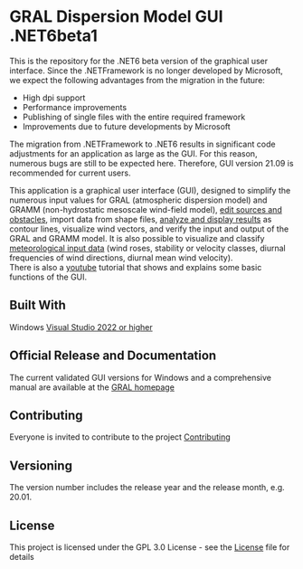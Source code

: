 # GRAL Dispersion Model GUI .NET6beta1<br>
This is the repository for the .NET6 beta version of the graphical user interface. Since the .NETFramework is no longer developed by Microsoft, we expect the following advantages from the migration in the future:
* High dpi support
* Performance improvements
* Publishing of single files with the entire required framework
* Improvements due to future developments by Microsoft<br>

The migration from .NETFramework to .NET6 results in significant code adjustments for an application as large as the GUI. For this reason, numerous bugs are still to be expected here. Therefore, GUI version 21.09 is recommended for current users.<br>

This application is a graphical user interface (GUI), designed to simplify the numerous input values for GRAL (atmospheric dispersion model) and GRAMM (non-hydrostatic mesoscale wind-field model), [edit sources and obstacles](ReadMe/Items.md), import data from shape files, [analyze and display results](ReadMe/Maps.md) as contour lines, visualize wind vectors, and verify the input and output of the GRAL and GRAMM model. It is also possible to visualize and classify [meteorological input data](ReadMe/WindAnalysis.md) (wind roses, stability or velocity classes, diurnal frequencies of wind directions, diurnal mean wind velocity).<br>
There is also a [youtube](https://www.youtube.com/watch?v=vfEVl-j4P5s) tutorial that shows and explains some basic functions of the GUI.<br>

## Built With
Windows [Visual Studio 2022 or higher](https://visualstudio.microsoft.com/de/downloads/) <br>

## Official Release and Documentation
The current validated GUI versions for Windows and a comprehensive manual are available at the [GRAL homepage](http://lampz.tugraz.at/~gral/)

## Contributing
Everyone is invited to contribute to the project [Contributing](Contributing.md)
 
## Versioning
The version number includes the release year and the release month, e.g. 20.01.

## License
This project is licensed under the GPL 3.0 License - see the [License](License.md) file for details
